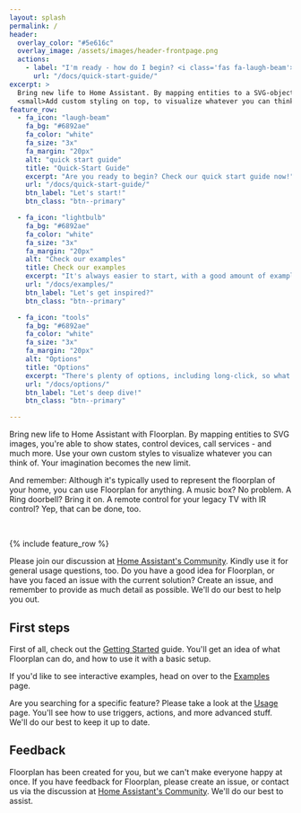 ```yaml
---
layout: splash
permalink: /
header:
  overlay_color: "#5e616c"
  overlay_image: /assets/images/header-frontpage.png
  actions:
    - label: "I'm ready - how do I begin? <i class='fas fa-laugh-beam'></i>"
      url: "/docs/quick-start-guide/"
excerpt: >
  Bring new life to Home Assistant. By mapping entities to a SVG-object, you're able to control devices, show states, calling services - and much more.<br />
  <small>Add custom styling on top, to visualize whatever you can think of. Your imagination just become the new limit.</small>
feature_row:
  - fa_icon: "laugh-beam"
    fa_bg: "#6892ae"
    fa_color: "white"
    fa_size: "3x"
    fa_margin: "20px"
    alt: "quick start guide"
    title: "Quick-Start Guide"
    excerpt: "Are you ready to begin? Check our quick start guide now!"
    url: "/docs/quick-start-guide/"
    btn_label: "Let's start!"
    btn_class: "btn--primary"

  - fa_icon: "lightbulb"
    fa_bg: "#6892ae"
    fa_color: "white"
    fa_size: "3x"
    fa_margin: "20px"
    alt: "Check our examples"
    title: Check our examples
    excerpt: "It's always easier to start, with a good amount of examples. So, go get them!"
    url: "/docs/examples/"
    btn_label: "Let's get inspired?"
    btn_class: "btn--primary"

  - fa_icon: "tools"
    fa_bg: "#6892ae"
    fa_color: "white"
    fa_size: "3x"
    fa_margin: "20px"
    alt: "Options"
    title: "Options"
    excerpt: "There's plenty of options, including long-click, so what are you waiting for?"
    url: "/docs/options/"
    btn_label: "Let's deep dive!"
    btn_class: "btn--primary"

---
```


Bring new life to Home Assistant with Floorplan. By mapping entities to SVG images, you're able to show states, control devices, call services - and much more. Use your own custom styles to visualize whatever you can think of. Your imagination becomes the new limit.

And remember: Although it's typically used to represent the floorplan of your home, you can use Floorplan for anything. A music box? No problem. A Ring doorbell? Bring it on. A remote control for your legacy TV with IR control? Yep, that can be done, too.

<br>

{% include feature_row %}

Please join our discussion at [Home Assistant's Community](https://community.home-assistant.io/t/floorplan-now-available-as-a-lovelace-card/115489). Kindly use it for general usage questions, too. Do you have a good idea for Floorplan, or have you faced an issue with the current solution? Create an issue, and remember to provide as much detail as possible. We'll do our best to help you out.

## First steps

First of all, check out the [Getting Started](./docs/getting-started/) guide. You'll get an idea of what Floorplan can do, and how to use it with a basic setup.

If you'd like to see interactive examples, head on over to the [Examples](./docs/examples/) page.

Are you searching for a specific feature? Please take a look at the [Usage](./usage/) page. You'll see how to use triggers, actions, and more advanced stuff. We'll do our best to keep it up to date.

## Feedback

Floorplan has been created for you, but we can't make everyone happy at once. If you have feedback for Floorplan, please create an issue, or contact us via the discussion at [Home Assistant's Community](https://community.home-assistant.io/t/floorplan-now-available-as-a-lovelace-card/115489). We'll do our best to assist. 
